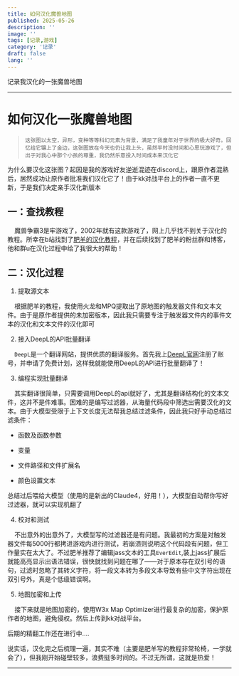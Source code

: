 ```yaml
---
title: 如何汉化魔兽地图
published: 2025-05-26
description: ''
image: ''
tags: [记录,游戏]
category: '记录'
draft: false 
lang: ''
---
```


记录我汉化的一张魔兽地图

---

# 如何汉化一张魔兽地图

> `这张图以太空，异形，变种等等科幻元素为背景，满足了我童年对于世界的极大好奇。回忆给它镶上了金边，这张图放在今天也仍让我上头，虽然平时没时间和心思玩游戏了，但出于对我心中那个小孩的尊重，我仍然乐意投入时间成本来汉化它`

为什么要汉化这张图？起因是我的游戏好友逆逝混迹在discord上，跟原作者混熟后，居然成功让原作者批准我们汉化它了！由于kk对战平台上的作者一直不更新，于是我们决定亲手汉化新版本

## 一：查找教程

    魔兽争霸3是牢游戏了，2002年就有这款游戏了，网上几乎找不到关于汉化的教程。所幸在b站找到了[肥羊的汉化教程](https://www.bilibili.com/read/readlist/rl149421?spm_id_from=333.1369.opus.module_collection.click)，并在后续找到了肥羊的粉丝群和博客，他和群u在汉化过程中给了我很大的帮助！

## 二：汉化过程

1. 提取源文本

    根据肥羊的教程，我使用火龙和MPQ提取出了原地图的触发器文件和文本文件。由于是原作者提供的未加密版本，因此我只需要专注于触发器文件内的事件文本的汉化和文本文件的汉化即可

2. 接入DeepL的API批量翻译

    `DeepL`是一个翻译网站，提供优质的翻译服务。首先我上[DeepL官网](https://www.deepl.com)注册了账号，并申请了免费计划，这样我就能使用DeepL的API进行批量翻译了！

3. 编程实现批量翻译

    其实翻译很简单，只需要调用DeepL的api就好了，尤其是翻译结构化的文本文件，这并不是件难事。困难的是编写过滤器，从海量代码段中筛选出需要汉化的文本。由于大模型受限于上下文长度无法帮我总结过滤条件，因此我只好手动总结过滤条件：

- 函数及函数参数

- 变量

- 文件路径和文件扩展名

- 颜色设置文本

总结过后喂给大模型（使用的是新出的Claude4，好用！），大模型自动帮你写好过滤器，就可以实现机翻了

4. 校对和测试

    不出意外的出意外了，大模型写的过滤器还是有问题。我最初的方案是对触发器文件每5000行都拷进游戏内进行测试，若崩溃则说明这个代码段有问题，但工作量实在太大了。不过肥羊推荐了编辑jass文本的工具`EverEdit`,装上jass扩展后就能高亮显示出语法错误，很快就找到问题在哪了——对于原本存在双引号的语句，过滤时忽略了其转义字符，将一段文本转为多段文本导致有些中文字符出现在双引号外，真是个低级错误啊。

5. 地图加密和上传

    接下来就是地图加密的，使用W3x Map Optimizer进行最复杂的加密，保护原作者的地图，避免侵权。然后上传到kk对战平台。

后期的精翻工作还在进行中....

说实话，汉化完之后梳理一遍，其实不难（主要是肥羊写的教程非常轮椅，一学就会了），但我刚开始碰壁较多，浪费挺多时间的。不过无所谓，这就是热爱！

---
